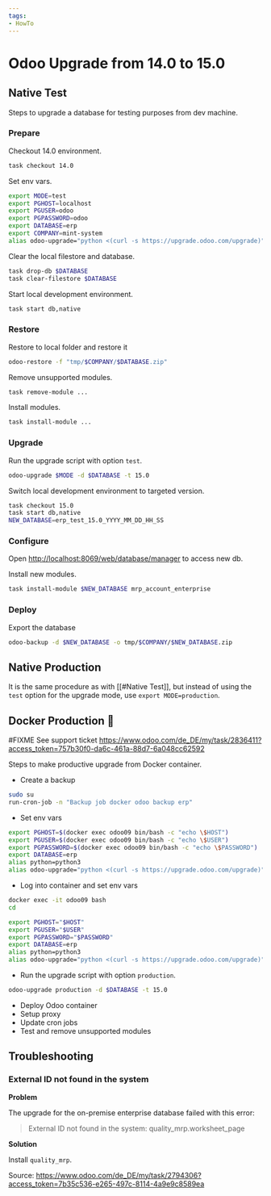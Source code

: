 ```yaml
---
tags:
- HowTo
---
```

# Odoo Upgrade from 14.0 to 15.0

## Native Test

Steps to upgrade a database for testing purposes from dev machine.

### Prepare

Checkout 14.0 environment.

```bash
task checkout 14.0
```

Set env vars.

```bash
export MODE=test
export PGHOST=localhost
export PGUSER=odoo
export PGPASSWORD=odoo
export DATABASE=erp
export COMPANY=mint-system
alias odoo-upgrade="python <(curl -s https://upgrade.odoo.com/upgrade)"
```

Clear the local filestore and database.

```bash
task drop-db $DATABASE
task clear-filestore $DATABASE
```

Start local development environment.

```bash
task start db,native
```

### Restore

Restore to local folder and restore it

```bash
odoo-restore -f "tmp/$COMPANY/$DATABASE.zip"
```

Remove unsupported modules.

```bash
task remove-module ...
```

Install modules.

```bash
task install-module ...
```

### Upgrade

Run the upgrade script with option `test`.

```bash
odoo-upgrade $MODE -d $DATABASE -t 15.0
```

Switch local development environment to targeted version.

```bash
task checkout 15.0
task start db,native
NEW_DATABASE=erp_test_15.0_YYYY_MM_DD_HH_SS
```

### Configure

Open <http://localhost:8069/web/database/manager> to access new db.

Install new modules.

```bash
task install-module $NEW_DATABASE mrp_account_enterprise
```

### Deploy

Export the database

```bash
odoo-backup -d $NEW_DATABASE -o tmp/$COMPANY/$NEW_DATABASE.zip
```

## Native Production

It is the same procedure as with [[#Native Test]], but instead of using the `test` option for the upgrade mode, use `export MODE=production`.

## Docker Production 🚧

#FIXME See support ticket <https://www.odoo.com/de_DE/my/task/2836411?access_token=757b30f0-da6c-461a-88d7-6a048cc62592>

Steps to make productive upgrade from Docker container.

* Create a backup

```bash
sudo su
run-cron-job -n "Backup job docker odoo backup erp"
```

* Set env vars

```bash
export PGHOST=$(docker exec odoo09 bin/bash -c "echo \$HOST")
export PGUSER=$(docker exec odoo09 bin/bash -c "echo \$USER")
export PGPASSWORD=$(docker exec odoo09 bin/bash -c "echo \$PASSWORD")
export DATABASE=erp
alias python=python3
alias odoo-upgrade="python <(curl -s https://upgrade.odoo.com/upgrade)"
```

* Log into container and set env vars

```bash
docker exec -it odoo09 bash
cd

export PGHOST="$HOST"
export PGUSER="$USER"
export PGPASSWORD="$PASSWORD"
export DATABASE=erp
alias python=python3
alias odoo-upgrade="python <(curl -s https://upgrade.odoo.com/upgrade)"
```

* Run the upgrade script with option `production`.

```bash
odoo-upgrade production -d $DATABASE -t 15.0
```

* Deploy Odoo container
* Setup proxy
* Update cron jobs
* Test and remove unsupported modules

## Troubleshooting

### External ID not found in the system

**Problem**

The upgrade for the on-premise enterprise database failed with this error:

> External ID not found in the system: quality_mrp.worksheet_page

**Solution**

Install `quality_mrp`.

Source: <https://www.odoo.com/de_DE/my/task/2794306?access_token=7b35c536-e265-497c-8114-4a9e9c8589ea>